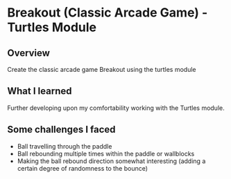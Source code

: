 # Breakout (Classic Arcade Game) - Turtles Module
## Overview
Create the classic arcade game Breakout using the turtles module
## What I learned
Further developing upon my comfortability working with the Turtles module. 
## Some challenges I faced
* Ball travelling through the paddle
* Ball rebounding multiple times within the paddle or wallblocks
* Making the ball rebound direction somewhat interesting (adding a certain degree of randomness to the bounce)